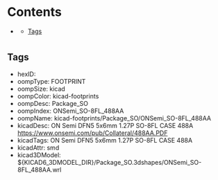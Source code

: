 



Contents
========

* [](#)
	* [Tags](#tags)

# 

## Tags

- hexID: 
- oompType: FOOTPRINT
- oompSize: kicad
- oompColor: kicad-footprints
- oompDesc: Package_SO
- oompIndex: ONSemi_SO-8FL_488AA
- oompName: kicad-footprints/Package_SO/ONSemi_SO-8FL_488AA
- kicadDesc: ON Semi DFN5 5x6mm 1.27P SO-8FL CASE 488A https://www.onsemi.com/pub/Collateral/488AA.PDF
- kicadTags: ON Semi DFN5 5x6mm 1.27P SO-8FL CASE 488A
- kicadAttr: smd
- kicad3DModel: ${KICAD6_3DMODEL_DIR}/Package_SO.3dshapes/ONSemi_SO-8FL_488AA.wrl
